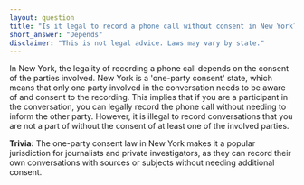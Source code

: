 ```yaml
---
layout: question
title: "Is it legal to record a phone call without consent in New York?"
short_answer: "Depends"
disclaimer: "This is not legal advice. Laws may vary by state."
---
```


In New York, the legality of recording a phone call depends on the consent of the parties involved. New York is a 'one-party consent' state, which means that only one party involved in the conversation needs to be aware of and consent to the recording. This implies that if you are a participant in the conversation, you can legally record the phone call without needing to inform the other party. However, it is illegal to record conversations that you are not a part of without the consent of at least one of the involved parties.

**Trivia:** The one-party consent law in New York makes it a popular jurisdiction for journalists and private investigators, as they can record their own conversations with sources or subjects without needing additional consent.
